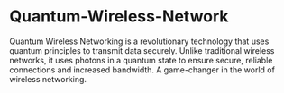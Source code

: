 # Quantum-Wireless-Network
Quantum Wireless Networking is a revolutionary technology that uses quantum principles to transmit data securely. Unlike traditional wireless networks, it uses photons in a quantum state to ensure secure, reliable connections and increased bandwidth. A game-changer in the world of wireless networking.
